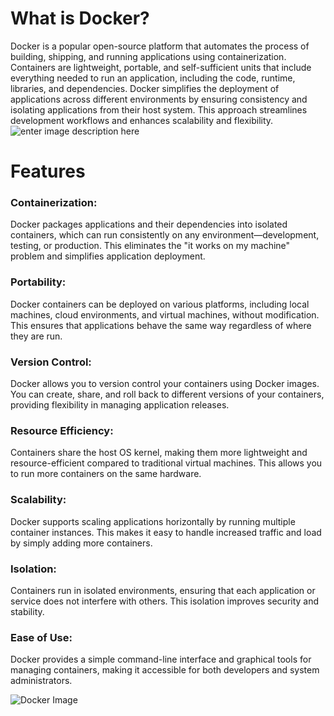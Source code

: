 

# **What is Docker?**

Docker is a popular open-source platform that automates the process of building, shipping, and running applications using containerization. Containers are lightweight, portable, and self-sufficient units that include everything needed to run an application, including the code, runtime, libraries, and dependencies. Docker simplifies the deployment of applications across different environments by ensuring consistency and isolating applications from their host system. This approach streamlines development workflows and enhances scalability and flexibility.
![enter image description here](https://res.cloudinary.com/daq5wtdhb/image/upload/c_crop,w_1150,h_550,g_auto/v1724065359/resized_image_1_m549ry.png)
# **Features**

### Containerization:

 Docker packages applications and their dependencies into isolated containers, which can run consistently on any environment—development, testing, or production. This eliminates the "it works on my machine" problem and simplifies application deployment.

### Portability:

Docker containers can be deployed on various platforms, including local machines, cloud environments, and virtual machines, without modification. This ensures that applications behave the same way regardless of where they are run.

### Version Control:
Docker allows you to version control your containers using Docker images. You can create, share, and roll back to different versions of your containers, providing flexibility in managing application releases.

### Resource Efficiency:
Containers share the host OS kernel, making them more lightweight and resource-efficient compared to traditional virtual machines. This allows you to run more containers on the same hardware.

### Scalability:
Docker supports scaling applications horizontally by running multiple container instances. This makes it easy to handle increased traffic and load by simply adding more containers.

### Isolation:
Containers run in isolated environments, ensuring that each application or service does not interfere with others. This isolation improves security and stability.

### Ease of Use:
Docker provides a simple command-line interface and graphical tools for managing containers, making it accessible for both developers and system administrators.


![Docker Image](https://www.docker.com/wp-content/uploads/2022/12/Docker-Temporary-Image-Social-Thumbnail-1200x600-1.png)


<!--stackedit_data:
eyJoaXN0b3J5IjpbMTQzNDY0MDUwNCwtODE3MzM2NTYyLDE5ND
IyMjI0MTUsLTY3MzA5NzgyMiwtMTU0NzA0NTA0NiwtNjczMDk3
ODIyLDQzNjk5ODE3LC0zNzg1ODQzMzcsLTIyODA0NjIxMl19
-->